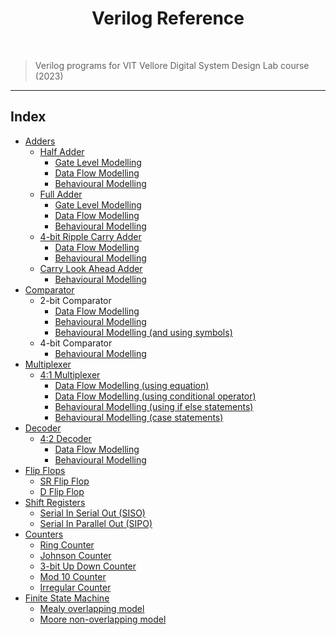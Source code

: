 <h1 align="center"> Verilog Reference </h1>
<br>

> Verilog programs for VIT Vellore Digital System Design Lab course (2023)

---

## Index 

- [Adders](https://github.com/ArjunBasandrai/verilog-reference/tree/main/adders)
  - [Half Adder](https://github.com/ArjunBasandrai/verilog-reference/tree/main/adders/half_adder)
    - [Gate Level Modelling](https://github.com/ArjunBasandrai/verilog-reference/blob/main/adders/half_adder/half_adder_gate_level.v)
    - [Data Flow Modelling](https://github.com/ArjunBasandrai/verilog-reference/blob/main/adders/half_adder/half_adder_data_flow.v)
    - [Behavioural Modelling](https://github.com/ArjunBasandrai/verilog-reference/blob/main/adders/half_adder/half_adder_behavioural.v)
  - [Full Adder](https://github.com/ArjunBasandrai/verilog-reference/tree/main/adders/full_adder)
    - [Gate Level Modelling](https://github.com/ArjunBasandrai/verilog-reference/blob/main/adders/full_adder/fa_gl.v)
    - [Data Flow Modelling](https://github.com/ArjunBasandrai/verilog-reference/blob/main/adders/full_adder/fa_df.v)
    - [Behavioural Modelling](https://github.com/ArjunBasandrai/verilog-reference/blob/main/adders/full_adder/fa_beh.v)
  - [4-bit Ripple Carry Adder](https://github.com/ArjunBasandrai/verilog-reference/tree/main/adders/4_bit_adder)
    - [Data Flow Modelling](https://github.com/ArjunBasandrai/verilog-reference/blob/main/adders/4_bit_adder/rca.v)
    - [Behavioural Modelling](https://github.com/ArjunBasandrai/verilog-reference/blob/main/adders/4_bit_adder/rca_beh.v)
  - [Carry Look Ahead Adder](https://github.com/ArjunBasandrai/verilog-reference/blob/main/adders/cla_adder)
    - [Behavioural Modelling](https://github.com/ArjunBasandrai/verilog-reference/blob/main/adders/cla_adder/cla.v)
- [Comparator](https://github.com/ArjunBasandrai/verilog-reference/tree/main/comparator)
  - 2-bit Comparator
    - [Data Flow Modelling](https://github.com/ArjunBasandrai/verilog-reference/blob/main/comparator/comp_2b_df.v)
    - [Behavioural Modelling](https://github.com/ArjunBasandrai/verilog-reference/blob/main/comparator/comp_2b_beh.v)
    - [Behavioural Modelling (and using symbols)](https://github.com/ArjunBasandrai/verilog-reference/blob/main/comparator/comp_2b_symbol.v)
  - 4-bit Comparator
    - [Behavioural Modelling](https://github.com/ArjunBasandrai/verilog-reference/blob/main/comparator/comp_4b.v)
- [Multiplexer](https://github.com/ArjunBasandrai/verilog-reference/tree/main/mux_and_decoder/4_1_mux)
  - [4:1 Multiplexer](https://github.com/ArjunBasandrai/verilog-reference/tree/main/mux_and_decoder/4_1_mux)
    - [Data Flow Modelling (using equation)](https://github.com/ArjunBasandrai/verilog-reference/blob/main/mux_and_decoder/4_1_mux/mux_df_1.v)
    - [Data Flow Modelling (using conditional operator)](https://github.com/ArjunBasandrai/verilog-reference/blob/main/mux_and_decoder/4_1_mux/mux_df_2.v)
    - [Behavioural Modelling (using if else statements)](https://github.com/ArjunBasandrai/verilog-reference/blob/main/mux_and_decoder/4_1_mux/mux_beh.v)
    - [Behavioural Modelling (case statements)](https://github.com/ArjunBasandrai/verilog-reference/blob/main/mux_and_decoder/4_1_mux/mux41_case.v)
- [Decoder](https://github.com/ArjunBasandrai/verilog-reference/tree/main/mux_and_decoder)
  - [4:2 Decoder](https://github.com/ArjunBasandrai/verilog-reference/tree/main/mux_and_decoder/4_2_decoder)
    - [Data Flow Modelling](https://github.com/ArjunBasandrai/verilog-reference/blob/main/mux_and_decoder/4_2_decoder/decoder_d.v)
    - [Behavioural Modelling](https://github.com/ArjunBasandrai/verilog-reference/blob/main/mux_and_decoder/4_2_decoder/decoder_b.v)
- [Flip Flops](https://github.com/ArjunBasandrai/verilog-reference/tree/main/flip_flops)
  - [SR Flip Flop](https://github.com/ArjunBasandrai/verilog-reference/blob/main/flip_flops/srff.v)
  - [D Flip Flop](https://github.com/ArjunBasandrai/verilog-reference/blob/main/flip_flops/dff.v)
- [Shift Registers](https://github.com/ArjunBasandrai/verilog-reference/tree/main/shift_register)
  - [Serial In Serial Out (SISO)](https://github.com/ArjunBasandrai/verilog-reference/blob/main/shift_register/siso.v)
  - [Serial In Parallel Out (SIPO)](https://github.com/ArjunBasandrai/verilog-reference/blob/main/shift_register/sipo.v)
- [Counters](https://github.com/ArjunBasandrai/verilog-reference/tree/main/counters)
  - [Ring Counter](https://github.com/ArjunBasandrai/verilog-reference/blob/main/counters/ring.v)
  - [Johnson Counter](https://github.com/ArjunBasandrai/verilog-reference/blob/main/counters/johnson.v)
  - [3-bit Up Down Counter](https://github.com/ArjunBasandrai/verilog-reference/blob/main/counters/up_down_3bit.v)
  - [Mod 10 Counter](https://github.com/ArjunBasandrai/verilog-reference/blob/main/counters/mod10.v)
  - [Irregular Counter](https://github.com/ArjunBasandrai/verilog-reference/blob/main/counters/irregular.v) 
- [Finite State Machine](https://github.com/ArjunBasandrai/verilog-reference/tree/main/fsm)
  - [Mealy overlapping model](https://github.com/ArjunBasandrai/verilog-reference/blob/main/fsm/mealy_overlapping.v)
  - [Moore non-overlapping model](https://github.com/ArjunBasandrai/verilog-reference/blob/main/fsm/moore_non_overlapping.v)
